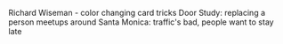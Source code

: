 Richard Wiseman - color changing card tricks
Door Study: replacing a person
meetups around Santa Monica: traffic's bad, people want to stay late
